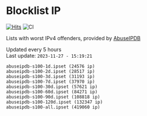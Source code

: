 # Blocklist IP

[![Hits](https://hits.seeyoufarm.com/api/count/incr/badge.svg?url=https%3A%2F%2Fgithub.com%2Fborestad%2Fblocklist-ip%2F&count_bg=%2379C83D&title_bg=%23555555&icon=&icon_color=%23E7E7E7&title=hits&edge_flat=false)](https://hits.seeyoufarm.com)  ![CI](https://img.shields.io/github/workflow/status/borestad/blocklist-ip/CI?style=flat-square)

Lists with worst IPv4 offenders, provided by [AbuseIPDB](https://www.abuseipdb.com/)

<!-- FOOTER-PLACEHOLDER -->
Updated every 5 hours<br>
Last update: `2023-11-27 - 15:19:21`
```
abuseipdb-s100-1d.ipset (24576 ip)
abuseipdb-s100-2d.ipset (28517 ip)
abuseipdb-s100-3d.ipset (31193 ip)
abuseipdb-s100-7d.ipset (37970 ip)
abuseipdb-s100-30d.ipset (57621 ip)
abuseipdb-s100-60d.ipset (84271 ip)
abuseipdb-s100-90d.ipset (108818 ip)
abuseipdb-s100-120d.ipset (132347 ip)
abuseipdb-s100-all.ipset (419060 ip)
```
